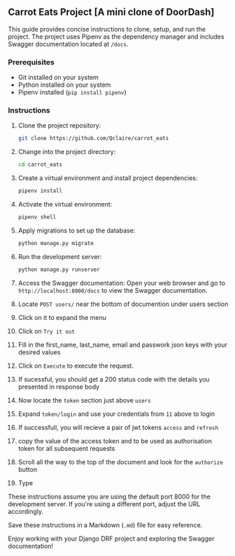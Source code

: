 ## Carrot Eats Project [A mini clone of DoorDash]

This guide provides concise instructions to clone, setup, and run the project. The project uses Pipenv as the dependency manager and includes Swagger documentation located at `/docs`.

### Prerequisites

- Git installed on your system
- Python installed on your system
- Pipenv installed (`pip install pipenv`)

### Instructions

1. Clone the project repository:

   ```bash
   git clone https://github.com/Qclaire/carrot_eats
   ```

2. Change into the project directory:

   ```bash
   cd carrot_eats
   ```

3. Create a virtual environment and install project dependencies:

   ```bash
   pipenv install
   ```

4. Activate the virtual environment:

   ```bash
   pipenv shell
   ```

5. Apply migrations to set up the database:

   ```bash
   python manage.py migrate
   ```

6. Run the development server:

   ```bash
   python manage.py runserver
   ```

7. Access the Swagger documentation:
   Open your web browser and go to `http://localhost:8000/docs` to view the Swagger documentation.

8. Locate `POST users/` near the bottom of documention under users section
9. Click on it to expand the menu

10. Click on `Try it out`
11. Fill in the first_name, last_name, email and passwork json keys with your desired values
12. Click on `Execute` to execute the request.

13. If sucessful, you should get a 200 status code with the details you presented in response body

14. Now locate the `token` section just above `users`

15. Expand `token/login` and use your credentials from `11` above to login

16. If successfull, you will recieve a pair of jwt tokens `access` and `refresh`

17. copy the value of the access token and to be used as authorisation token for all subsequent requests

18. Scroll all the way to the top of the document and look for the `authorize` button
19. Type

These instructions assume you are using the default port 8000 for the development server. If you're using a different port, adjust the URL accordingly.

Save these instructions in a Markdown (`.md`) file for easy reference.

Enjoy working with your Django DRF project and exploring the Swagger documentation!
